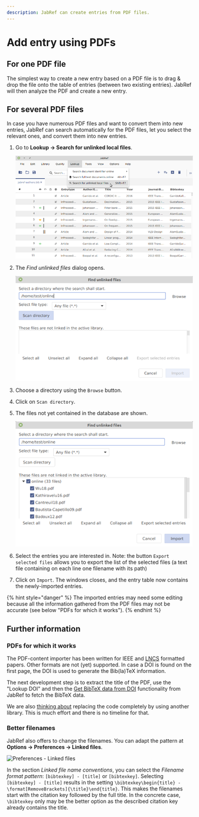 ```yaml
---
description: JabRef can create entries from PDF files.
---
```


# Add entry using PDFs

## For one PDF file

The simplest way to create a new entry based on a PDF file is to drag & drop the file onto the table of entries \(between two existing entries\). JabRef will then analyze the PDF and create a new entry.

## For several PDF files

In case you have numerous PDF files and want to convert them into new entries, JabRef can search automatically for the PDF files, let you select the relevant ones, and convert them into new entries.


1. Go to **Lookup → Search for unlinked local files**.

   ![FindUnlinkedFiles - Menu](../.gitbook/assets/findunlinkedfiles-menu-5.2.png)

2. The _Find unlinked files_ dialog opens.

   ![FindUnlinkedFiles - Initial dialog](../.gitbook/assets/findunlinkedfiles-window-5.2.png)

3. Choose a directory using the `Browse` button.
4. Click on `Scan directory`.
5. The files not yet contained in the database are shown.

   ![FindUnlinkedFiles - Found files](../.gitbook/assets/findunlinkedfiles-foundfiles-5.2.png)
   
6. Select the entries you are interested in.
  Note: the button `Export selected files` allows you to export the list of the selected files (a text file containing on each line one filename with its path)
7.  Click on `Import`.
  The windows closes, and the entry table now contains the newly-imported entries.

{% hint style="danger" %}
The imported entries may need some editing because all the information gathered from the PDF files may not be accurate (see below "PDFs for which it works").
{% endhint %}

## Further information

### PDFs for which it works

The PDF-content importer has been written for IEEE and [LNCS](https://github.com/latextemplates/LNCS) formatted papers. Other formats are not \(yet\) supported. In case a DOI is found on the first page, the DOI is used to generate the Bib(la)TeX information.

The next development step is to extract the title of the PDF, use the "Lookup DOI" and then the [Get BibTeX data from DOI](../finding-sorting-and-cleaning-entries/getbibtexdatafromdoi.md) functionality from JabRef to fetch the BibTeX data.

We are also [thinking about](https://github.com/koppor/jabref/issues/169) replacing the code completely by using another library. This is much effort and there is no timeline for that.

### Better filenames

JabRef also offers to change the filenames. You can adapt the pattern at **Options → Preferences → Linked files**.

![Preferences - Linked files](../.gitbook/assets/preferences-linkedfiles.png)

In the section _Linked file name conventions_, you can select the _Filename format pattern_: `[bibtexkey] - [title]` or `[bibtexkey]`.
Selecting `[bibtexkey] - [title]` results in the setting `\bibtexkey\begin{title} - \format[RemoveBrackets]{\title}\end{title}`.
This makes the filenames start with the citation key followed by the full title.
In the concrete case, `\bibtexkey` only may be the better option as the described citation key already contains the title.

